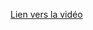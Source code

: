 [Lien vers la vidéo](https://www.youtube.com/watch?v=YkqW6svkpZ0&list=PLeXyx0kOyiXu_ju_10w9qDzqSDXYpqXDr&index=3)
